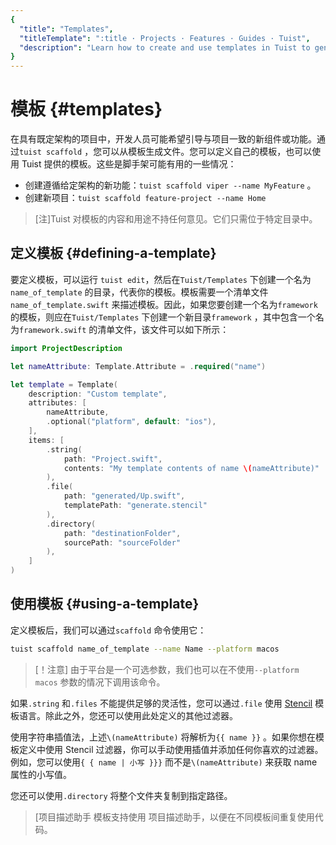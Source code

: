 ```yaml
---
{
  "title": "Templates",
  "titleTemplate": ":title · Projects · Features · Guides · Tuist",
  "description": "Learn how to create and use templates in Tuist to generate code in your projects."
}
---
```

# 模板 {#templates}

在具有既定架构的项目中，开发人员可能希望引导与项目一致的新组件或功能。通过`tuist scaffold`
，您可以从模板生成文件。您可以定义自己的模板，也可以使用 Tuist 提供的模板。这些是脚手架可能有用的一些情况：

- 创建遵循给定架构的新功能：`tuist scaffold viper --name MyFeature` 。
- 创建新项目：`tuist scaffold feature-project --name Home`

> [注]Tuist 对模板的内容和用途不持任何意见。它们只需位于特定目录中。

## 定义模板 {#defining-a-template}

要定义模板，可以运行 <LocalizedLink href="/guides/features/projects/editing">`tuist
edit`</LocalizedLink>，然后在`Tuist/Templates` 下创建一个名为`name_of_template`
的目录，代表你的模板。模板需要一个清单文件`name_of_template.swift` 来描述模板。因此，如果您要创建一个名为`framework`
的模板，则应在`Tuist/Templates` 下创建一个新目录`framework` ，其中包含一个名为`framework.swift`
的清单文件，该文件可以如下所示：


```swift
import ProjectDescription

let nameAttribute: Template.Attribute = .required("name")

let template = Template(
    description: "Custom template",
    attributes: [
        nameAttribute,
        .optional("platform", default: "ios"),
    ],
    items: [
        .string(
            path: "Project.swift",
            contents: "My template contents of name \(nameAttribute)"
        ),
        .file(
            path: "generated/Up.swift",
            templatePath: "generate.stencil"
        ),
        .directory(
            path: "destinationFolder",
            sourcePath: "sourceFolder"
        ),
    ]
)
```

## 使用模板 {#using-a-template}

定义模板后，我们可以通过`scaffold` 命令使用它：

```bash
tuist scaffold name_of_template --name Name --platform macos
```

> [！注意] 由于平台是一个可选参数，我们也可以在不使用`--platform macos` 参数的情况下调用该命令。

如果`.string` 和`.files` 不能提供足够的灵活性，您可以通过`.file` 使用
[Stencil](https://stencil.fuller.li/en/latest/) 模板语言。除此之外，您还可以使用此处定义的其他过滤器。

使用字符串插值法，上述`\(nameAttribute)` 将解析为`{{ name }}` 。如果你想在模板定义中使用 Stencil
过滤器，你可以手动使用插值并添加任何你喜欢的过滤器。例如，您可以使用`{ { name | 小写 }}}` 而不是`\(nameAttribute)` 来获取
name 属性的小写值。

您还可以使用`.directory` 将整个文件夹复制到指定路径。

> [项目描述助手 模板支持使用
> <LocalizedLink href="/guides/features/projects/code-sharing">项目描述助手</LocalizedLink>，以便在不同模板间重复使用代码。
